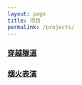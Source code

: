 ```yaml
---
layout: page
title: 项目
permalink: /projects/
---
```

### [穿越隧道](/assets/projects/Scratch/穿越隧道/穿越隧道.md)
### [烟火表演](/assets/projects/Scratch/烟火表演/烟火表演.md)